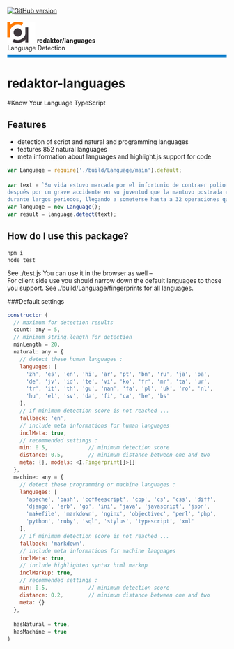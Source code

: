 [![GitHub version](https://badge.fury.io/gh/redaktor%2Fnlp.svg)](http://badge.fury.io/gh/redaktor%2Fnlp)
<br><br>
[![logo](https://raw.githubusercontent.com/redaktor/style/master/assets/readme/logo.png)](#)
**redaktor/languages**<br>
Language Detection<br>
[![-](https://raw.githubusercontent.com/redaktor/style/master/assets/readme/lineBlue.png)](#)<br>

# redaktor-languages

#Know Your Language TypeScript



## Features

- detection of script and natural and programming languages
- features 852 natural languages
- meta information about languages and highlight.js support for code

```javascript
var Language = require('./build/Language/main').default;

var text = `Su vida estuvo marcada por el infortunio de contraer poliomielitis y
después por un grave accidente en su juventud que la mantuvo postrada en cama
durante largos periodos, llegando a someterse hasta a 32 operaciones quirúrgicas.`;
var language = new Language();
var result = language.detect(text);
```

## How do I use this package?

```
npm i
node test
```

See ./test.js
You can use it in the browser as well – <br>
For client side use you should narrow down the default languages to those you support.
See ./build/Language/fingerprints for all languages.

###Default settings
```javascript
constructor (
  // maximum for detection results
  count: any = 5,
  // minimum string.length for detection
  minLength = 20,
  natural: any = {
    // detect these human languages :
    languages: [
      'zh', 'es', 'en', 'hi', 'ar', 'pt', 'bn', 'ru', 'ja', 'pa',
      'de', 'jv', 'id', 'te', 'vi', 'ko', 'fr', 'mr', 'ta', 'ur',
      'tr', 'it', 'th', 'gu', 'nan', 'fa', 'pl', 'uk', 'ro', 'nl',
      'hu', 'el', 'sv', 'da', 'fi', 'ca', 'he', 'bs'
    ],
    // if minimum detection score is not reached ...
    fallback: 'en',
    // include meta informations for human languages
    inclMeta: true,
    // recommended settings :
    min: 0.5,             // minimum detection score
    distance: 0.5,        // minimum distance between one and two
    meta: {}, models: <I.Fingerprint[]>[]
  },
  machine: any = {
    // detect these programming or machine languages :
    languages: [
      'apache', 'bash', 'coffeescript', 'cpp', 'cs', 'css', 'diff',
      'django', 'erb', 'go', 'ini', 'java', 'javascript', 'json',
      'makefile', 'markdown', 'nginx', 'objectivec', 'perl', 'php',
      'python', 'ruby', 'sql', 'stylus', 'typescript', 'xml'
    ],
    // if minimum detection score is not reached ...
    fallback: 'markdown',
    // include meta informations for machine languages
    inclMeta: true,
    // include highlighted syntax html markup
    inclMarkup: true,
    // recommended settings :
    min: 0.5,             // minimum detection score
    distance: 0.2,        // minimum distance between one and two
    meta: {}
  },

  hasNatural = true,
  hasMachine = true
)
```
